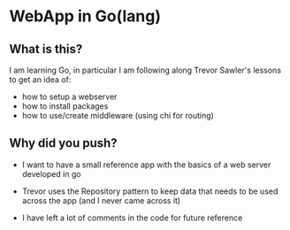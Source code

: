 # WebApp in Go(lang)

## What is this?

I am learning Go, in particular I am following along Trevor Sawler's lessons to get an idea of:

- how to setup a webserver
- how to install packages
- how to use/create middleware (using chi for routing)

## Why did you push?

- I want to have a small reference app with the basics of a web server developed in go

- Trevor uses the Repository pattern to keep data that needs to be used across the app (and I never came across it)

- I have left a lot of comments in the code for future reference
